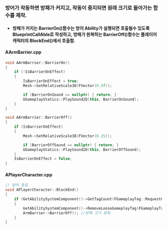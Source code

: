 ### 방어가 작동하면 방패가 커지고, 작동이 중지되면 원래 크기로 돌아가는 함수를 제작.
+ #### 방패가 커지는 BarrierOn()함수는 방어 Ability가 실행되면 호출될수 있도록 BlueprintCallAble로 작성하고, 방패가 원복하는 BarrierOff()함수는 플레이어 캐릭터의 BlockEnd()에서 호출함.

#### AArmBarrier.cpp
```cpp
void AArmBarrier::BarrierOn()
{
	if (!IsBarrierOnEffect)
	{
		IsBarrierOnEffect = true;
		Mesh->SetRelativeScale3D(FVector(0.5f));

		if (BarrierOnSound == nullptr) { return; }
		UGameplayStatics::PlaySound2D(this, BarrierOnSound);
	}
}

void AArmBarrier::BarrierOff()
{
	if (IsBarrierOnEffect)
	{
		Mesh->SetRelativeScale3D(FVector(0.25));

		if (BarrierOffSound == nullptr) { return; }
		UGameplayStatics::PlaySound2D(this, BarrierOffSound);
	}
	IsBarrierOnEffect = false;
}
```
#### APlayerCharacter.cpp
```cpp
// 방어 종료
void APlayerCharacter::BlockEnd()
{
	if (GetAbilitySystemComponent()->GetTagCount(FGameplayTag::RequestGameplayTag(FName("Player.State.UseBlock"))) > 0)
	{
		GetAbilitySystemComponent()->RemoveLooseGameplayTag(FGameplayTag::RequestGameplayTag(FName("Player.State.UseBlock")));
		ArmBarrier->BarrierOff(); //방패 크기 원복
	}
}
```
